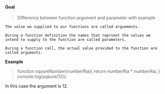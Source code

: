 #### Goal
> DIfference between function argument and parameter with example
    
    The value we supplied to our functions are called arguements.

    During a function definition the names that reprsent the values we intend to supply to the function are called parameters.
    
    During a function call, the actual value provided to the function are called arguments.

**Example**

> function sqaureNumber(numberRia){
>    return numberRia * numberRia;
> }
> console.log(sqaure(12));

In this case the argument is 12.